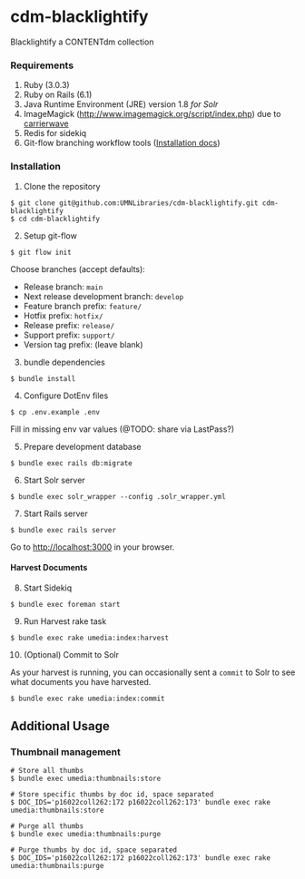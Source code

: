 # cdm-blacklightify
Blacklightify a CONTENTdm collection

### Requirements

1. Ruby (3.0.3)
2. Ruby on Rails (6.1)
3. Java Runtime Environment (JRE) version 1.8  *for Solr*
4. ImageMagick (http://www.imagemagick.org/script/index.php) due to [carrierwave](https://github.com/carrierwaveuploader/carrierwave#adding-versions)
5. Redis for sidekiq
6. Git-flow branching workflow tools ([Installation docs](https://github.com/nvie/gitflow/wiki/FAQ))

### Installation

1. Clone the repository

```shell
$ git clone git@github.com:UMNLibraries/cdm-blacklightify.git cdm-blacklightify
$ cd cdm-blacklightify
```

2. Setup git-flow
```shell
$ git flow init
```

Choose branches (accept defaults):
- Release branch: `main`
- Next release development branch: `develop`
- Feature branch prefix: `feature/`
- Hotfix prefix: `hotfix/`
- Release prefix: `release/`
- Support prefix: `support/`
- Version tag prefix: (leave blank)

3. bundle dependencies

```shell
$ bundle install
```

4. Configure DotEnv files

```shell
$ cp .env.example .env
```

Fill in missing env var values (@TODO: share via LastPass?)

5. Prepare development database

```shell
$ bundle exec rails db:migrate
```

6. Start Solr server

```shell
$ bundle exec solr_wrapper --config .solr_wrapper.yml
```

7. Start Rails server

```shell
$ bundle exec rails server
```

Go to [http://localhost:3000](http://localhost:3000) in your browser.

#### Harvest Documents

8. Start Sidekiq

```shell
$ bundle exec foreman start
```

9. Run Harvest rake task
```shell
$ bundle exec rake umedia:index:harvest
```
10. (Optional) Commit to Solr

As your harvest is running, you can occasionally sent a `commit` to Solr to see what documents you have harvested.
```shell
$ bundle exec rake umedia:index:commit
```

## Additional Usage
### Thumbnail management

```shell
# Store all thumbs
$ bundle exec umedia:thumbnails:store

# Store specific thumbs by doc id, space separated
$ DOC_IDS='p16022coll262:172 p16022coll262:173' bundle exec rake umedia:thumbnails:store

# Purge all thumbs
$ bundle exec umedia:thumbnails:purge

# Purge thumbs by doc id, space separated
$ DOC_IDS='p16022coll262:172 p16022coll262:173' bundle exec rake umedia:thumbnails:purge
```
